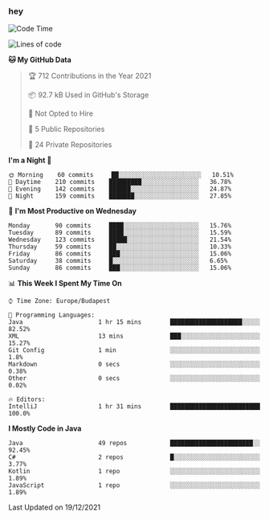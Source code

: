 ### hey

<!--START_SECTION:waka-->
![Code Time](http://img.shields.io/badge/Code%20Time-411%20hrs%2016%20mins-blue)

![Lines of code](https://img.shields.io/badge/From%20Hello%20World%20I%27ve%20Written-438%20Thousand%20lines%20of%20code-blue)

**🐱 My GitHub Data** 

> 🏆 712 Contributions in the Year 2021
 > 
> 📦 92.7 kB Used in GitHub's Storage 
 > 
> 🚫 Not Opted to Hire
 > 
> 📜 5 Public Repositories 
 > 
> 🔑 24 Private Repositories  
 > 
**I'm a Night 🦉** 

```text
🌞 Morning    60 commits     ██░░░░░░░░░░░░░░░░░░░░░░░   10.51% 
🌆 Daytime    210 commits    █████████░░░░░░░░░░░░░░░░   36.78% 
🌃 Evening    142 commits    ██████░░░░░░░░░░░░░░░░░░░   24.87% 
🌙 Night      159 commits    ███████░░░░░░░░░░░░░░░░░░   27.85%

```
📅 **I'm Most Productive on Wednesday** 

```text
Monday       90 commits     ████░░░░░░░░░░░░░░░░░░░░░   15.76% 
Tuesday      89 commits     ████░░░░░░░░░░░░░░░░░░░░░   15.59% 
Wednesday    123 commits    █████░░░░░░░░░░░░░░░░░░░░   21.54% 
Thursday     59 commits     ██░░░░░░░░░░░░░░░░░░░░░░░   10.33% 
Friday       86 commits     ███░░░░░░░░░░░░░░░░░░░░░░   15.06% 
Saturday     38 commits     █░░░░░░░░░░░░░░░░░░░░░░░░   6.65% 
Sunday       86 commits     ███░░░░░░░░░░░░░░░░░░░░░░   15.06%

```


📊 **This Week I Spent My Time On** 

```text
⌚︎ Time Zone: Europe/Budapest

💬 Programming Languages: 
Java                     1 hr 15 mins        ████████████████████░░░░░   82.52% 
XML                      13 mins             ███░░░░░░░░░░░░░░░░░░░░░░   15.27% 
Git Config               1 min               ░░░░░░░░░░░░░░░░░░░░░░░░░   1.8% 
Markdown                 0 secs              ░░░░░░░░░░░░░░░░░░░░░░░░░   0.38% 
Other                    0 secs              ░░░░░░░░░░░░░░░░░░░░░░░░░   0.02%

🔥 Editors: 
IntelliJ                 1 hr 31 mins        █████████████████████████   100.0%

```

**I Mostly Code in Java** 

```text
Java                     49 repos            ███████████████████████░░   92.45% 
C#                       2 repos             █░░░░░░░░░░░░░░░░░░░░░░░░   3.77% 
Kotlin                   1 repo              ░░░░░░░░░░░░░░░░░░░░░░░░░   1.89% 
JavaScript               1 repo              ░░░░░░░░░░░░░░░░░░░░░░░░░   1.89%

```



 Last Updated on 19/12/2021
<!--END_SECTION:waka-->
